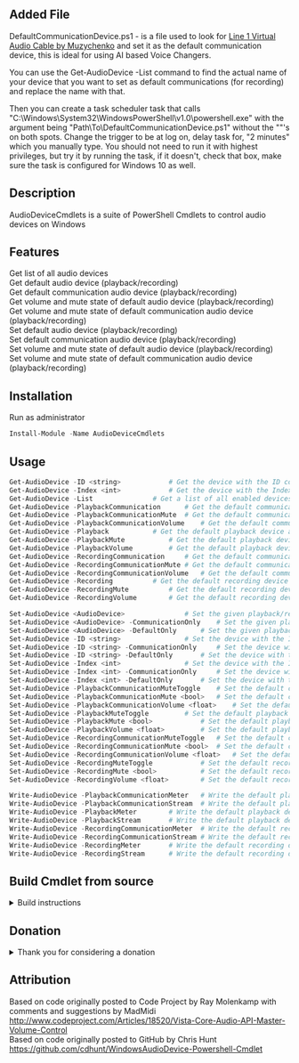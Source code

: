 ## Added File
DefaultCommunicationDevice.ps1 - is a file used to look for [Line 1 Virtual Audio Cable by Muzychenko](https://software.muzychenko.net/freeware/vac470lite.zip) and set it as the default communication device, this is ideal for using AI based Voice Changers. 

You can use the Get-AudioDevice -List command to find the actual name of your device that you want to set as default communications (for recording) and replace the name with that. 

Then you can create a task scheduler task that calls "C:\Windows\System32\WindowsPowerShell\v1.0\powershell.exe" with the argument being "Path\To\DefaultCommunicationDevice.ps1" without the ""'s on both spots. Change the trigger to be at log on, delay task for, "2 minutes" which you manually type. You should not need to run it with highest privileges, but try it by running the task, if it doesn't, check that box, make sure the task is configured for Windows 10 as well.

## Description
AudioDeviceCmdlets is a suite of PowerShell Cmdlets to control audio devices on Windows


## Features
Get list of all audio devices  
Get default audio device (playback/recording)  
Get default communication audio device (playback/recording)  
Get volume and mute state of default audio device (playback/recording)  
Get volume and mute state of default communication audio device (playback/recording)  
Set default audio device (playback/recording)  
Set default communication audio device (playback/recording)  
Set volume and mute state of default audio device (playback/recording)  
Set volume and mute state of default communication audio device (playback/recording)


## Installation
Run as administrator
```PowerShell
Install-Module -Name AudioDeviceCmdlets
```


## Usage
```PowerShell
Get-AudioDevice -ID <string>			# Get the device with the ID corresponding to the given <string>
Get-AudioDevice -Index <int>			# Get the device with the Index corresponding to the given <int>
Get-AudioDevice -List				# Get a list of all enabled devices as <AudioDevice>
Get-AudioDevice -PlaybackCommunication		# Get the default communication playback device as <AudioDevice>
Get-AudioDevice -PlaybackCommunicationMute	# Get the default communication playback device's mute state as <bool>
Get-AudioDevice -PlaybackCommunicationVolume	# Get the default communication playback device's volume level on 100 as <float>
Get-AudioDevice	-Playback			# Get the default playback device as <AudioDevice>
Get-AudioDevice -PlaybackMute			# Get the default playback device's mute state as <bool>
Get-AudioDevice -PlaybackVolume			# Get the default playback device's volume level on 100 as <float>
Get-AudioDevice -RecordingCommunication		# Get the default communication recording device as <AudioDevice>
Get-AudioDevice -RecordingCommunicationMute	# Get the default communication recording device's mute state as <bool>
Get-AudioDevice -RecordingCommunicationVolume	# Get the default communication recording device's volume level on 100 as <float>
Get-AudioDevice -Recording			# Get the default recording device as <AudioDevice>
Get-AudioDevice -RecordingMute			# Get the default recording device's mute state as <bool>
Get-AudioDevice -RecordingVolume		# Get the default recording device's volume level on 100 as <float>
```
```PowerShell
Set-AudioDevice	<AudioDevice>				# Set the given playback/recording device as both the default device and the default communication device, for its type
Set-AudioDevice <AudioDevice> -CommunicationOnly	# Set the given playback/recording device as the default communication device and not the default device, for its type
Set-AudioDevice <AudioDevice> -DefaultOnly		# Set the given playback/recording device as the default device and not the default communication device, for its type
Set-AudioDevice -ID <string>				# Set the device with the ID corresponding to the given <string> as both the default device and the default communication device, for its type
Set-AudioDevice -ID <string> -CommunicationOnly		# Set the device with the ID corresponding to the given <string> as the default communication device and not the default device, for its type
Set-AudioDevice -ID <string> -DefaultOnly		# Set the device with the ID corresponding to the given <string> as the default device and not the default communication device, for its type
Set-AudioDevice -Index <int>				# Set the device with the Index corresponding to the given <int> as both the default device and the default communication device, for its type
Set-AudioDevice -Index <int> -CommunicationOnly		# Set the device with the Index corresponding to the given <int> as the default communication device and not the default device, for its type
Set-AudioDevice -Index <int> -DefaultOnly		# Set the device with the Index corresponding to the given <int> as the default device and not the default communication device, for its type
Set-AudioDevice -PlaybackCommunicationMuteToggle	# Set the default communication playback device's mute state to the opposite of its current mute state
Set-AudioDevice -PlaybackCommunicationMute <bool>	# Set the default communication playback device's mute state to the given <bool>
Set-AudioDevice -PlaybackCommunicationVolume <float>	# Set the default communication playback device's volume level on 100 to the given <float>
Set-AudioDevice -PlaybackMuteToggle			# Set the default playback device's mute state to the opposite of its current mute state
Set-AudioDevice -PlaybackMute <bool>			# Set the default playback device's mute state to the given <bool>
Set-AudioDevice -PlaybackVolume <float>			# Set the default playback device's volume level on 100 to the given <float>
Set-AudioDevice -RecordingCommunicationMuteToggle	# Set the default communication recording device's mute state to the opposite of its current mute state
Set-AudioDevice -RecordingCommunicationMute <bool>	# Set the default communication recording device's mute state to the given <bool>
Set-AudioDevice -RecordingCommunicationVolume <float>	# Set the default communication recording device's volume level on 100 to the given <float>
Set-AudioDevice -RecordingMuteToggle			# Set the default recording device's mute state to the opposite of its current mute state
Set-AudioDevice -RecordingMute <bool>			# Set the default recording device's mute state to the given <bool>
Set-AudioDevice -RecordingVolume <float>		# Set the default recording device's volume level on 100 to the given <float>
```
```PowerShell
Write-AudioDevice -PlaybackCommunicationMeter	# Write the default playback device's power output on 100 as a meter
Write-AudioDevice -PlaybackCommunicationStream	# Write the default playback device's power output on 100 as a stream of <int>
Write-AudioDevice -PlaybackMeter		# Write the default playback device's power output on 100 as a meter
Write-AudioDevice -PlaybackStream		# Write the default playback device's power output on 100 as a stream of <int>
Write-AudioDevice -RecordingCommunicationMeter	# Write the default recording device's power output on 100 as a meter
Write-AudioDevice -RecordingCommunicationStream	# Write the default recording device's power output on 100 as a stream of <int>
Write-AudioDevice -RecordingMeter		# Write the default recording device's power output on 100 as a meter
Write-AudioDevice -RecordingStream		# Write the default recording device's power output on 100 as a stream of <int>
```


## Build Cmdlet from source


<details>
  <summary>Build instructions</summary>

1. Install Visual Studio 2022

		Workloads: .NET desktop development

2. Create new project from SOURCE folder  
File -> New -> Project From Existing Code...

		Type of project: Visual C#
		Folder: SOURCE
		Name: AudioDeviceCmdlets
		Output type: Class Library

3. Set project properties  
Project -> AudioDeviceCmdlets Properties

		Assembly name: AudioDeviceCmdlets
		Target framework: .NET Framework 4.6.1+

4. Install System.Management.Automation NuGet legacy package  
Project -> Manage NuGet Packages...

		Package source: nuget.org
		Browse: Microsoft.PowerShell.5.1.ReferenceAssemblies
		Install: v1.0.0+

5. Set solution configuration  
Build -> Configuration Manager...

		Active solution configuration: Release

6. Build Cmdlet  
Build -> Build Solution

		AudioDeviceCmdlets\SOURCE\bin\Release\AudioDeviceCmdlets.dll

7. Import Cmdlet to PowerShell on Windows
	```PowerShell
	$FilePath = "C:\Path\To\AudioDeviceCmdlets\SOURCE\bin\Release\AudioDeviceCmdlets.dll"
	New-Item "$($profile | split-path)\Modules\AudioDeviceCmdlets" -Type directory -Force
	Copy-Item $FilePath "$($profile | split-path)\Modules\AudioDeviceCmdlets\AudioDeviceCmdlets.dll"
	Set-Location "$($profile | Split-Path)\Modules\AudioDeviceCmdlets"
	Get-ChildItem | Unblock-File
	Import-Module AudioDeviceCmdlets
	```
</details>


## Donation

<details>
  <summary>Thank you for considering a donation</summary>

	Bitcoin		(BTC) 3AffczXX4Jb2iN8QWQhHQAsj9AqGFXgYUF
	BitcoinCash	(BCH) qraf6a3fklta7xkvwkh49zqn6mgnm2eyz589rkfvl3
	Ethereum	(ETH) 0xE4EA2A2356C04c8054Db452dCBd6f958F74722dE
</details>


## Attribution

Based on code originally posted to Code Project by Ray Molenkamp with comments and suggestions by MadMidi  
http://www.codeproject.com/Articles/18520/Vista-Core-Audio-API-Master-Volume-Control  
Based on code originally posted to GitHub by Chris Hunt  
https://github.com/cdhunt/WindowsAudioDevice-Powershell-Cmdlet  
